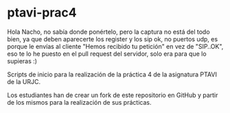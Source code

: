 ptavi-prac4
===========
Hola Nacho, no sabía donde ponértelo, pero la captura no está del todo bien, ya que deben aparecerte los register y los sip ok, no puertos udp, es porque le envías al cliente "Hemos recibido tu petición" en vez de "SIP..OK", eso te lo he puesto en el pull request del servidor, solo era para que lo supieras :)

Scripts de inicio para la realización de la práctica 4 de la asignatura PTAVI de la URJC.

Los estudiantes han de crear un fork de este repositorio en GitHub y partir de los mismos para la realización de sus prácticas.
